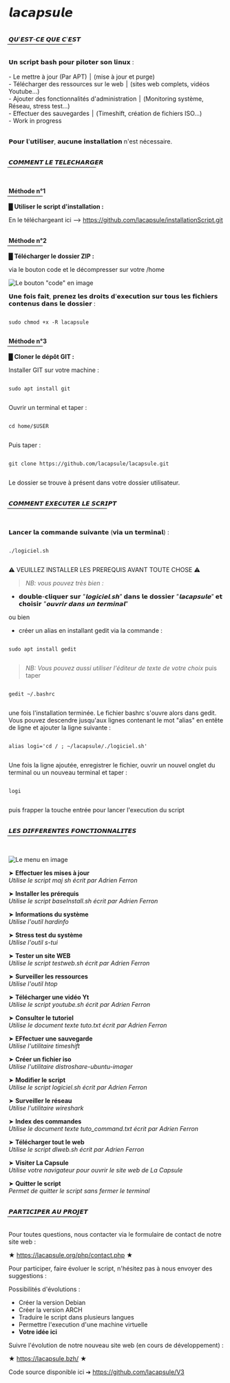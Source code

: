 # 𝙡𝙖𝙘𝙖𝙥𝙨𝙪𝙡𝙚
<br>
 𝙌𝙐'𝙀𝙎𝙏-𝘾𝙀 𝙌𝙐𝙀 𝘾'𝙀𝙎𝙏  <br>
̅ ̅ ̅ ̅ ̅ ̅ ̅ ̅ ̅ ̅ ̅ ̅ ̅ ̅ ̅ ̅ ̅ ̅ ̅ ̅ ̅ ̅ ̅ ̅ ̅ ̅ ̅ ̅ ̅ ̅ ̅ ̅ ̅ ̅ ̅ ̅ ̅ ̅ ̅ ̅ ̅ <br><br>
𝗨𝗻 𝘀𝗰𝗿𝗶𝗽𝘁 𝗯𝗮𝘀𝗵 𝗽𝗼𝘂𝗿 𝗽𝗶𝗹𝗼𝘁𝗲𝗿 𝘀𝗼𝗻 𝗹𝗶𝗻𝘂𝘅 : <br><br>
- Le mettre à jour (Par APT)                                ׀ (mise à jour et purge)<br>
- Télécharger des ressources sur le web                     ׀ (sites web complets, vidéos Youtube...)<br>
- Ajouter des fonctionnalités d'administration              ׀ (Monitoring système, Réseau, stress test...)<br>  
- Effectuer des sauvegardes                                 ׀ (Timeshift, création de fichiers ISO...)<br>
- Work in progress <br><br>

𝗣𝗼𝘂𝗿 𝗹'𝘂𝘁𝗶𝗹𝗶𝘀𝗲𝗿, 𝗮𝘂𝗰𝘂𝗻𝗲 𝗶𝗻𝘀𝘁𝗮𝗹𝗹𝗮𝘁𝗶𝗼𝗻 n'est nécessaire.<br><br>

 𝘾𝙊𝙈𝙈𝙀𝙉𝙏 𝙇𝙀 𝙏𝙀𝙇𝙀𝘾𝙃𝘼𝙍𝙂𝙀𝙍  <br>
̅ ̅ ̅ ̅ ̅ ̅ ̅ ̅ ̅ ̅ ̅ ̅ ̅ ̅ ̅ ̅ ̅ ̅ ̅ ̅ ̅ ̅ ̅ ̅ ̅ ̅ ̅ ̅ ̅ ̅ ̅ ̅ ̅ ̅ ̅ ̅ ̅ ̅ ̅ ̅ ̅ ̅ ̅ ̅ ̅ ̅ ̅ ̅ ̅ ̅ ̅ ̅ ̅ ̅ ̅ ̅ <br><br>

**Méthode n°1**<br>
 ̅ ̅ ̅ ̅ ̅ ̅ ̅ ̅ ̅ ̅ ̅ ̅ ̅ ̅ ̅ ̅ ̅ ̅ ̅ ̅ ̅ ̅  <br>
**█ Utiliser le script d'installation :**

En le téléchargeant ici --> https://github.com/lacapsule/installationScript.git <br><br>

**Méthode n°2**<br>
 ̅ ̅ ̅ ̅ ̅ ̅ ̅ ̅ ̅ ̅ ̅ ̅ ̅ ̅ ̅ ̅ ̅ ̅ ̅ ̅ ̅ ̅  <br>
**█ Télécharger le dossier ZIP :**

via le bouton code et le décompresser sur votre /home 

![Le bouton "code" en image](https://raw.githubusercontent.com/lacapsule/lacapsule/main/img/img2.png)

𝗨𝗻𝗲 𝗳𝗼𝗶𝘀 𝗳𝗮𝗶𝘁, 𝗽𝗿𝗲𝗻𝗲𝘇 𝗹𝗲𝘀 𝗱𝗿𝗼𝗶𝘁𝘀 𝗱'𝗲𝘅𝗲𝗰𝘂𝘁𝗶𝗼𝗻 𝘀𝘂𝗿 𝘁𝗼𝘂𝘀 𝗹𝗲𝘀 𝗳𝗶𝗰𝗵𝗶𝗲𝗿𝘀 𝗰𝗼𝗻𝘁𝗲𝗻𝘂𝘀 𝗱𝗮𝗻𝘀 𝗹𝗲 𝗱𝗼𝘀𝘀𝗶𝗲𝗿 : 

<pre><code>
sudo chmod +x -R lacapsule

</code></pre>

**Méthode n°3**<br>
 ̅ ̅ ̅ ̅ ̅ ̅ ̅ ̅ ̅ ̅ ̅ ̅ ̅ ̅ ̅ ̅ ̅ ̅ ̅ ̅ ̅ ̅  <br>
**█ Cloner le dépôt GIT :**

Installer GIT sur votre machine :

<pre><code>
sudo apt install git

</code></pre>

Ouvrir un terminal et taper :

<pre><code>
cd home/$USER

</code></pre>

Puis taper :

<pre><code>
git clone https://github.com/lacapsule/lacapsule.git

</code></pre>

Le dossier se trouve à présent dans votre dossier utilisateur.<br><br>

 𝘾𝙊𝙈𝙈𝙀𝙉𝙏 𝙀𝙓𝙀𝘾𝙐𝙏𝙀𝙍 𝙇𝙀 𝙎𝘾𝙍𝙄𝙋𝙏  <br>
̅ ̅ ̅ ̅ ̅ ̅ ̅ ̅ ̅ ̅ ̅ ̅ ̅ ̅ ̅ ̅ ̅ ̅ ̅ ̅ ̅ ̅ ̅ ̅ ̅ ̅ ̅ ̅ ̅ ̅ ̅ ̅ ̅ ̅ ̅ ̅ ̅ ̅ ̅ ̅ ̅ ̅ ̅ ̅ ̅ ̅ ̅ ̅ ̅ ̅ ̅ ̅ ̅ ̅ ̅ ̅ ̅ ̅ ̅ ̅ ̅ ̅ ̅ <br><br>

𝗟𝗮𝗻𝗰𝗲𝗿 𝗹𝗮 𝗰𝗼𝗺𝗺𝗮𝗻𝗱𝗲 𝘀𝘂𝗶𝘃𝗮𝗻𝘁𝗲 (𝘃𝗶𝗮 𝘂𝗻 𝘁𝗲𝗿𝗺𝗶𝗻𝗮𝗹) : 

<pre><code>
./logiciel.sh

</code></pre>

⚠️ VEUILLEZ INSTALLER LES PREREQUIS AVANT TOUTE CHOSE ⚠️

> *NB: vous pouvez très bien :* 
- 𝗱𝗼𝘂𝗯𝗹𝗲-𝗰𝗹𝗶𝗾𝘂𝗲𝗿 𝘀𝘂𝗿 *"𝗹𝗼𝗴𝗶𝗰𝗶𝗲𝗹.𝘀𝗵"* 𝗱𝗮𝗻𝘀 𝗹𝗲 𝗱𝗼𝘀𝘀𝗶𝗲𝗿 *"𝗹𝗮𝗰𝗮𝗽𝘀𝘂𝗹𝗲"* 𝗲𝘁 𝗰𝗵𝗼𝗶𝘀𝗶𝗿 *"𝗼𝘂𝘃𝗿𝗶𝗿 𝗱𝗮𝗻𝘀 𝘂𝗻 𝘁𝗲𝗿𝗺𝗶𝗻𝗮𝗹"*
 
ou bien

- créer un alias en installant gedit via la commande : 

<pre><code>
sudo apt install gedit

</code></pre>

> *NB: Vous pouvez aussi utiliser l'éditeur de texte de votre choix*
puis taper 

<pre><code>
gedit ~/.bashrc

</code></pre>

une fois l'installation terminée.
Le fichier bashrc s'ouvre alors dans gedit.
Vous pouvez descendre jusqu'aux lignes contenant le mot "alias" en entête de ligne et ajouter la ligne suivante :

<pre><code>
alias logi='cd / ; ~/lacapsule/./logiciel.sh'

</code></pre>

Une fois la ligne ajoutée, enregistrer le fichier, ouvrir un nouvel onglet du terminal ou un nouveau terminal et taper :

<pre><code>
logi

</code></pre>

puis frapper la touche entrée pour lancer l'execution du script <br><br>

 𝙇𝙀𝙎 𝘿𝙄𝙁𝙁𝙀𝙍𝙀𝙉𝙏𝙀𝙎 𝙁𝙊𝙉𝘾𝙏𝙄𝙊𝙉𝙉𝘼𝙇𝙄𝙏𝙀𝙎  <br>
̅ ̅ ̅ ̅ ̅ ̅ ̅ ̅ ̅ ̅ ̅ ̅ ̅ ̅ ̅ ̅ ̅ ̅ ̅ ̅ ̅ ̅ ̅ ̅ ̅ ̅ ̅ ̅ ̅ ̅ ̅ ̅ ̅ ̅ ̅ ̅ ̅ ̅ ̅ ̅ ̅ ̅ ̅ ̅ ̅ ̅ ̅ ̅ ̅ ̅ ̅ ̅ ̅ ̅ ̅ ̅ ̅ ̅ ̅ ̅ ̅ ̅ ̅ ̅ ̅ ̅ ̅ ̅ ̅ ̅ ̅ ̅ ̅ ̅ ̅ ̅ <br><br>

![Le menu en image](https://raw.githubusercontent.com/lacapsule/lacapsule/main/img/img.png)

➤ **Effectuer les mises à jour**<br>
*Utilise le script *maj sh* écrit par Adrien Ferron*

➤ **Installer les prérequis**<br>
*Utilise le script *baseInstall.sh* écrit par Adrien Ferron*

➤ **Informations du système**<br>
*Utilise l'outil *hardinfo**

➤ **Stress test du système**<br>
*Utilise l'outil *s-tui**

➤ **Tester un site WEB**<br>
*Utilise le script *testweb.sh* écrit par Adrien Ferron*

➤ **Surveiller les ressources**<br>
*Utilise l'outil *htop**

➤ **Télécharger une vidéo Yt**<br>
*Utilise le script *youtube.sh* écrit par Adrien Ferron*

➤ **Consulter le tutoriel**<br>
*Utilise le document texte tuto.txt écrit par Adrien Ferron*

➤ **EFfectuer une sauvegarde**<br>
*Utilise l'utilitaire *timeshift**

➤ **Créer un fichier iso**<br>
*Utilise l'utilitaire *distroshare-ubuntu-imager**

➤ **Modifier le script**<br>
*Utilise le script *logiciel.sh* écrit par Adrien Ferron*

➤ **Surveiller le réseau**<br>
*Utilise l'utilitaire *wireshark**

➤ **Index des commandes**<br>
*Utilise le document texte *tuto_command.txt* écrit par Adrien Ferron*

➤ **Télécharger tout le web**<br>
*Utilise le script *dlweb.sh* écrit par Adrien Ferron*

➤ **Visiter La Capsule**<br>
*Utilise votre navigateur pour ouvrir le site web de La Capsule*

➤ **Quitter le script**<br>
*Permet de quitter le script sans fermer le terminal*<br><br>

 𝙋𝘼𝙍𝙏𝙄𝘾𝙄𝙋𝙀𝙍 𝘼𝙐 𝙋𝙍𝙊𝙅𝙀𝙏  <br>
̅ ̅ ̅ ̅ ̅ ̅ ̅ ̅ ̅ ̅ ̅ ̅ ̅ ̅ ̅ ̅ ̅ ̅ ̅ ̅ ̅ ̅ ̅ ̅ ̅ ̅ ̅ ̅ ̅ ̅ ̅ ̅ ̅ ̅ ̅ ̅ ̅ ̅ ̅ ̅ ̅ ̅ ̅ ̅ ̅ ̅ <br><br>
Pour toutes questions, nous contacter via le formulaire de contact de notre site web :

★ https://lacapsule.org/php/contact.php ★

Pour participer, faire évoluer le script, n'hésitez pas à nous envoyer des suggestions :

Possibilités d'évolutions :

- Créer la version Debian
- Créer la version ARCH
- Traduire le script dans plusieurs langues
- Permettre l'execution d'une machine virtuelle 
- **Votre idée ici**

Suivre l'évolution de notre nouveau site web (en cours de développement) :

★ https://lacapsule.bzh/ ★

Code source disponible ici ➔ https://github.com/lacapsule/V3
